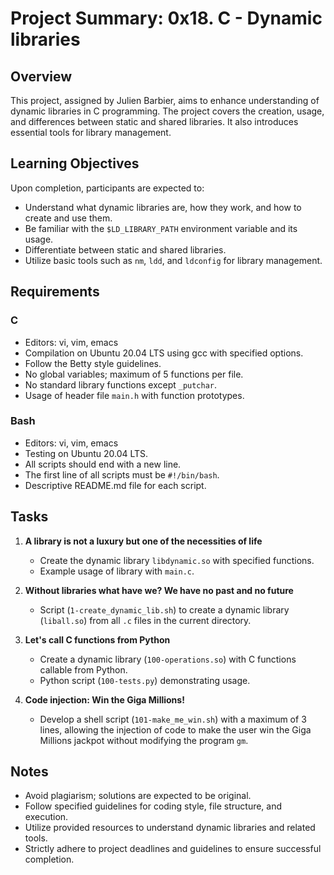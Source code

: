 # Project Summary: 0x18. C - Dynamic libraries

## Overview

This project, assigned by Julien Barbier, aims to enhance understanding of dynamic libraries in C programming. The project covers the creation, usage, and differences between static and shared libraries. It also introduces essential tools for library management.

## Learning Objectives

Upon completion, participants are expected to:

- Understand what dynamic libraries are, how they work, and how to create and use them.
- Be familiar with the `$LD_LIBRARY_PATH` environment variable and its usage.
- Differentiate between static and shared libraries.
- Utilize basic tools such as `nm`, `ldd`, and `ldconfig` for library management.

## Requirements

### C

- Editors: vi, vim, emacs
- Compilation on Ubuntu 20.04 LTS using gcc with specified options.
- Follow the Betty style guidelines.
- No global variables; maximum of 5 functions per file.
- No standard library functions except `_putchar`.
- Usage of header file `main.h` with function prototypes.

### Bash

- Editors: vi, vim, emacs
- Testing on Ubuntu 20.04 LTS.
- All scripts should end with a new line.
- The first line of all scripts must be `#!/bin/bash`.
- Descriptive README.md file for each script.

## Tasks

1. **A library is not a luxury but one of the necessities of life**
   - Create the dynamic library `libdynamic.so` with specified functions.
   - Example usage of library with `main.c`.
2. **Without libraries what have we? We have no past and no future**

   - Script (`1-create_dynamic_lib.sh`) to create a dynamic library (`liball.so`) from all `.c` files in the current directory.

3. **Let's call C functions from Python**

   - Create a dynamic library (`100-operations.so`) with C functions callable from Python.
   - Python script (`100-tests.py`) demonstrating usage.

4. **Code injection: Win the Giga Millions!**
   - Develop a shell script (`101-make_me_win.sh`) with a maximum of 3 lines, allowing the injection of code to make the user win the Giga Millions jackpot without modifying the program `gm`.

## Notes

- Avoid plagiarism; solutions are expected to be original.
- Follow specified guidelines for coding style, file structure, and execution.
- Utilize provided resources to understand dynamic libraries and related tools.
- Strictly adhere to project deadlines and guidelines to ensure successful completion.
